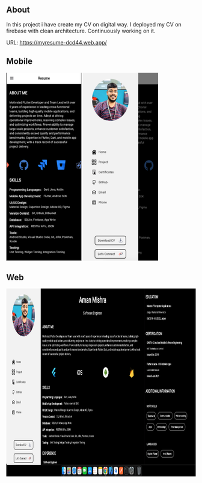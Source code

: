 ## About

In this project i have create my CV on digital way. I deployed my CV on firebase with clean architecture. Continuously working on it.

URL: https://myresume-dcd44.web.app/

## Mobile
<img alt="img_2.png" height="500" src="img_2.png" width="200"/>
<img alt="img.png" height="500" src="img.png" width="200"/>

## Web
<img alt="img_1.png" height="500" src="img_1.png" width="1000"/>
